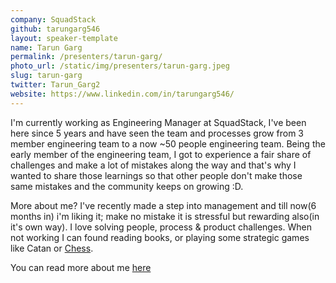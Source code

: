 ```yaml
---
company: SquadStack
github: tarungarg546
layout: speaker-template
name: Tarun Garg
permalink: /presenters/tarun-garg/
photo_url: /static/img/presenters/tarun-garg.jpeg
slug: tarun-garg
twitter: Tarun_Garg2
website: https://www.linkedin.com/in/tarungarg546/
---
```


I'm currently working as Engineering Manager at SquadStack, I've been here since 5 years and have seen the team and processes grow from 3 member engineering team to a now ~50 people engineering team. Being the early member of the engineering team, I got to experience a fair share of challenges and make a lot of mistakes along the way and that's why I wanted to share those learnings so that other people don't make those same mistakes and the community keeps on growing :D.

More about me? I've recently made a step into management and till now(6 months in) i'm liking it; make no mistake it is stressful but rewarding also(in it's own way). I love solving people, process & product challenges. When not working I can found reading books, or playing some strategic games like Catan or [Chess](https://www.chess.com/member/tarungarg546).

You can read more about me [here](https://www.notion.so/Working-with-Tarun-Assorted-principles-06230b30d0564199affa3bf600e01c14)
